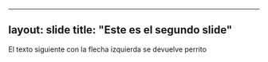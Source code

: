 ---
layout: slide
title: "Este es el segundo slide"
--
El texto siguiente
con la flecha izquierda se devuelve perrito
